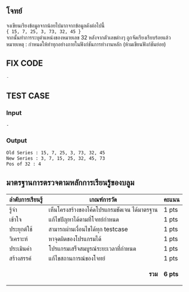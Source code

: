 ## โจทย์
จงเขียนเรียงข้อมูลจากน้อยไปมากจากข้อมูลดังต่อไปนี้
<br />`{ 15, 7, 25, 3, 73, 32, 45 }`
<br />จากนั้นทำการระบุตำแหน่งของหมายเลข 32 หลังจากตัวเลขต่างๆ ถูกจัดเรียงเรียบร้อยแล้ว
<br />หมายเหตุ : กำหนดให้ทำทุกอย่างภายในฟังก์ชันการทำงานหลัก (ห้ามเขียนฟังก์ชันย่อย)

## FIX CODE
```c++
-
```

## TEST CASE
### Input
```bash
-
```
### Output
```bash
Old Series : 15, 7, 25, 3, 73, 32, 45
New Series : 3, 7, 15, 25, 32, 45, 73
Pos of 32 : 4
```

## มาตรฐานการตรวจตามหลักการเรียนรู้ของบลูม
| ลำดับการเรียนรู้ | เกณฑ์การวัด | คะแนน |
| -------- | -------- | -------- |
| รู้จำ | เห็นโครงสร้างของโค้ดโปรแกรมชัดเจน ได้มาตรฐาน | 1 pts |
| เข้าใจ | แก้ไขปัญหาได้ตามที่โจทย์กำหนด | 1 pts |
| ประยุกต์ใช้ | สามารถผ่านเงื่อนไขได้ทุก testcase | 1 pts |
| วิเคราะห์ | หาจุดผิดของโปรแกรมได้ | 1 pts |
| ประเมินค่า | โปรแกรมเสร็จสมบูรณ์ระยะเวลาที่กำหนด | 1 pts |
| สร้างสรรค์ | แก้ไขสถานการณ์ของโจทย์ | 1 pts |
||<p style='text-align: right !important;'>**รวม**</p>|**6 pts**|
